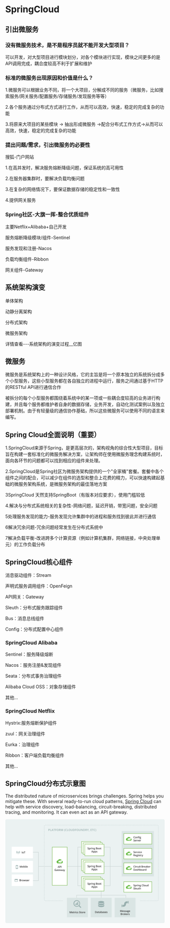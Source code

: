 # SpringCloud

## 引出微服务

### 没有微服务技术，是不是程序员就不能开发大型项目？

可以开发，对大型项目进行模块划分，对各个模块进行实现，模块之间更多的是API调用完成，耦合度较高不利于扩展和维护

### 标准的微服务出现原因和价值是什么？

1.微服务可以根据业务不同，将一个大项目，分解成不同的服务（微服务，比如搜索服务/网关服务/配置服务/存储服务/发现服务等等）

2.各个服务通过分布式方式进行工作，从而可以高效，快速，稳定的完成复杂的功能

3.将原来大项目的某些模块 -> 抽出形成微服务 ->配合分布式工作方式->从而可以高效，快速，稳定的完成复杂的功能

### 提出问题/需求，引出微服务的必要性

搜狐-门户网站

1.在高并发时，解决服务熔断降级问题，保证系统的高可用性

2.在服务器集群时，要解决负载均衡问题

3.在复杂的网络情况下，要保证数据存储的稳定性和一致性

4.提供网关服务

### Spring社区-大旗一挥-整合优质组件

主要Netflix+Alibaba+自己开发

服务熔断降级模块/组件-Sentinel

服务发现和注册-Nacos

负载均衡组件-Ribbon

网关组件-Gateway

## 系统架构演变

单体架构

动静分离架构

分布式架构

微服务架构

详情查看---系统架构的演变过程__亿图

## 微服务

微服务是系统架构上的一种设计风格，它的主旨是将一个原本独立的系统拆分成多个小型服务，这些小型服务都在各自独立的进程中运行，服务之间通过基于HTTP的RESTful API进行通信合作

被拆分的每个小型服务都围绕着系统中的某一项或一些耦合度较高的业务进行构建，并且每个服务都维护者自身的数据存储，业务开发，自动化测试案例以及独立部署机制。由于有轻量级的通信协作基础，所以这些微服务可以使用不同的语言来编写。

## Spring Cloud全面说明（重要）

1.SpringCloud来源于Spring，是更高层次的，架构视角的综合性大型项目，目标旨在构建一套标准化的微服务解决方案，让架构师在使用微服务理念构建系统时，面向各环节的问题都可以找到相应的组件来处理。

2.SpringCloud是Spring社区为微服务架构提供的一个"全家桶"套餐。套餐中各个组件之间的配合，可以减少在组件的选型和整合上花费的精力，可以快速构建起基础的微服务架构系统，是微服务架构的最佳落地方案

3SpringCloud 天然支持SpringBoot（有版本对应要求），使用门槛较低

4.解决与分布式系统相关的复杂性-网络问题，延迟开销，带宽问题，安全问题

5处理服务发现的能力-服务发现允许集群中的进程和服务找到彼此并进行通信

6解决冗余问题-冗余问题经常发生在分布式系统中

7解决负载平衡-改进跨多个计算资源（例如计算机集群，网络链接，中央处理单元）的工作负载分布

## SpringCloud核心组件

消息驱动组件：Stream

声明式服务调用组件：OpenFeign

API网关：Gateway

Sleuth：分布式服务跟踪组件

Bus：消息总线组件

Config：分布式配置中心组件

### SpringCloud Alibaba

Sentinel：服务降级熔断

Nacos：服务注册&发现组件

Seata：分布式事务治理组件

Alibaba Cloud OSS：对象存储组件

其他...

### SpringCloud Netflix

Hystrix:服务熔断保护组件

zuul：网关治理组件

Eurka：治理组件

Ribbon：客户端负载均衡组件

其他...

## SpringCloud分布式示意图

The distributed nature of microservices brings challenges. Spring helps you mitigate these. With several ready-to-run cloud patterns, [Spring Cloud](https://spring.io/cloud) can help with service discovery, load-balancing, circuit-breaking, distributed tracing, and monitoring. It can even act as an API gateway.

![](SpringCloud.assets/diagram-microservices-88e01c7d34c688cb49556435c130d352.svg)